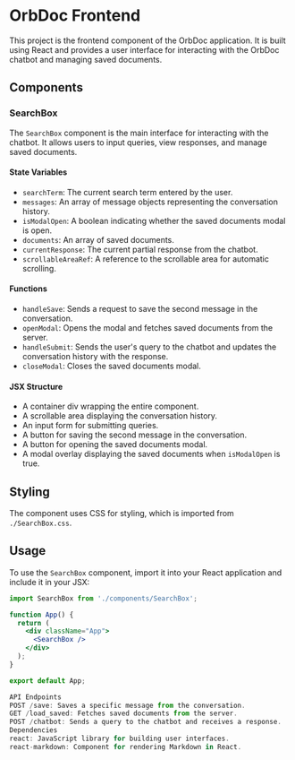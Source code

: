 # OrbDoc Frontend

This project is the frontend component of the OrbDoc application. It is built using React and provides a user interface for interacting with the OrbDoc chatbot and managing saved documents.

## Components

### SearchBox

The `SearchBox` component is the main interface for interacting with the chatbot. It allows users to input queries, view responses, and manage saved documents.

#### State Variables

- `searchTerm`: The current search term entered by the user.
- `messages`: An array of message objects representing the conversation history.
- `isModalOpen`: A boolean indicating whether the saved documents modal is open.
- `documents`: An array of saved documents.
- `currentResponse`: The current partial response from the chatbot.
- `scrollableAreaRef`: A reference to the scrollable area for automatic scrolling.

#### Functions

- `handleSave`: Sends a request to save the second message in the conversation.
- `openModal`: Opens the modal and fetches saved documents from the server.
- `handleSubmit`: Sends the user's query to the chatbot and updates the conversation history with the response.
- `closeModal`: Closes the saved documents modal.

#### JSX Structure

- A container div wrapping the entire component.
- A scrollable area displaying the conversation history.
- An input form for submitting queries.
- A button for saving the second message in the conversation.
- A button for opening the saved documents modal.
- A modal overlay displaying the saved documents when `isModalOpen` is true.

## Styling

The component uses CSS for styling, which is imported from `./SearchBox.css`.

## Usage

To use the `SearchBox` component, import it into your React application and include it in your JSX:

```jsx
import SearchBox from './components/SearchBox';

function App() {
  return (
    <div className="App">
      <SearchBox />
    </div>
  );
}

export default App;

API Endpoints
POST /save: Saves a specific message from the conversation.
GET /load_saved: Fetches saved documents from the server.
POST /chatbot: Sends a query to the chatbot and receives a response.
Dependencies
react: JavaScript library for building user interfaces.
react-markdown: Component for rendering Markdown in React.